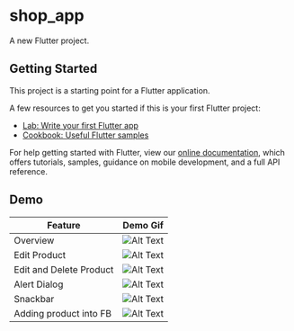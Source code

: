 # shop_app

A new Flutter project.

## Getting Started

This project is a starting point for a Flutter application.

A few resources to get you started if this is your first Flutter project:

- [Lab: Write your first Flutter app](https://flutter.dev/docs/get-started/codelab)
- [Cookbook: Useful Flutter samples](https://flutter.dev/docs/cookbook)

For help getting started with Flutter, view our
[online documentation](https://flutter.dev/docs), which offers tutorials,
samples, guidance on mobile development, and a full API reference.

## Demo

| Feature | Demo Gif |
| --- | ----------- |
| Overview | ![Alt Text](overview.gif) |
| Edit Product | ![Alt Text](edit-product.gif) |
| Edit and Delete Product | ![Alt Text](edit-and-delete-product.gif) |
| Alert Dialog | ![Alt Text](alert-dialog.gif) |
| Snackbar | ![Alt Text](snackbar.gif) |
| Adding product into FB | ![Alt Text](add-product-to-firebase-gif.gif) |